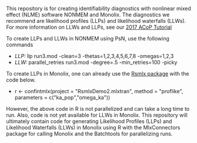 This repository is for creating identifiability diagnostics with nonlinear mixed effect (NLME) software NONMEM and Monolix.  The diagnostics we recommend are likelihood profiles (LLPs) and likelihood waterfalls (LLWs).   For more information on LLWs and LLPs, see our [2017 ACoP Tutorial](https://insp.memberclicks.net/mcdatafiles/receiptattach/insp/12558470/8683037/2017-10-18_RaueStein_Identifiability_LLW_LLP_ACoP8_v4.pptx)

To create LLPs and LLWs in NONMEM using PsN, use the following commands
- *LLP:* llp run3.mod -clean=3 -thetas=1,2,3,4,5,6,7,8 -omegas=1,2,3
- *LLW:* parallel_retries run3.mod -degree=.5 -min_retries=100 -picky 

To create LLPs in Monolix, one can already use the [Rsmlx package](https://www.rdocumentation.org/packages/Rsmlx/versions/1.1.0/topics/confintmlx) with the code below.  
- r <- confintmlx(project    = "RsmlxDemo2.mlxtran", method     = "proflike", parameters = c("ka_pop","omega_ka")) 

However, the above code in R is not parallelized and can take a long time to run.  Also, code is not yet available for LLWs in Monolix.  This repository will ultimately contain code for generating Likelihood Profiles (LLPs) and Likelihood Waterfalls (LLWs) in Monolix using R with the MlxConnectors package for calling Monolix and the Batchtools for parallelizing runs.  
